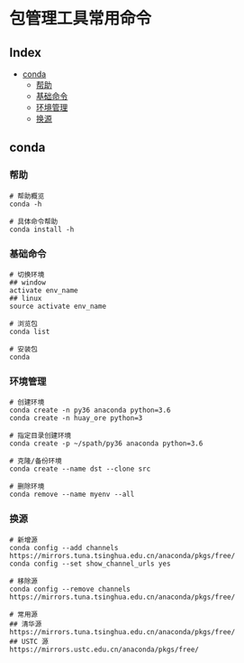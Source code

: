 包管理工具常用命令
===


Index
---
<!-- TOC -->

- [conda](#conda)
    - [帮助](#帮助-1)
    - [基础命令](#基础命令)
    - [环境管理](#环境管理)
    - [换源](#换源-1)

<!-- /TOC -->


## conda

### 帮助
```shell
# 帮助概览
conda -h

# 具体命令帮助
conda install -h
```

### 基础命令
```shell
# 切换环境
## window
activate env_name
## linux
source activate env_name

# 浏览包
conda list

# 安装包
conda 
```

### 环境管理
```shell
# 创建环境
conda create -n py36 anaconda python=3.6
conda create -n huay_ore python=3

# 指定目录创建环境
conda create -p ~/spath/py36 anaconda python=3.6

# 克隆/备份环境
conda create --name dst --clone src

# 删除环境
conda remove --name myenv --all
```

### 换源
```shell
# 新增源
conda config --add channels https://mirrors.tuna.tsinghua.edu.cn/anaconda/pkgs/free/
conda config --set show_channel_urls yes

# 移除源
conda config --remove channels https://mirrors.tuna.tsinghua.edu.cn/anaconda/pkgs/free/

# 常用源
## 清华源
https://mirrors.tuna.tsinghua.edu.cn/anaconda/pkgs/free/
## USTC 源
https://mirrors.ustc.edu.cn/anaconda/pkgs/free/
```
